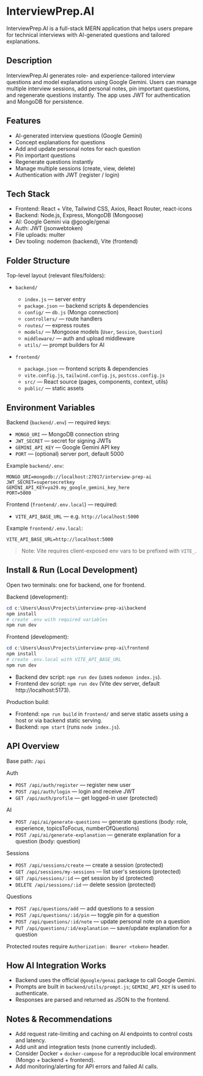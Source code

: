 # InterviewPrep.AI

InterviewPrep.AI is a full-stack MERN application that helps users prepare for technical interviews with AI-generated questions and tailored explanations.

## Description

InterviewPrep.AI generates role- and experience-tailored interview questions and model explanations using Google Gemini. Users can manage multiple interview sessions, add personal notes, pin important questions, and regenerate questions instantly. The app uses JWT for authentication and MongoDB for persistence.

## Features

- AI-generated interview questions (Google Gemini)
- Concept explanations for questions
- Add and update personal notes for each question
- Pin important questions
- Regenerate questions instantly
- Manage multiple sessions (create, view, delete)
- Authentication with JWT (register / login)

## Tech Stack

- Frontend: React + Vite, Tailwind CSS, Axios, React Router, react-icons
- Backend: Node.js, Express, MongoDB (Mongoose)
- AI: Google Gemini via @google/genai
- Auth: JWT (jsonwebtoken)
- File uploads: multer
- Dev tooling: nodemon (backend), Vite (frontend)

## Folder Structure

Top-level layout (relevant files/folders):

- `backend/`
  - `index.js` — server entry
  - `package.json` — backend scripts & dependencies
  - `config/` — `db.js` (Mongo connection)
  - `controllers/` — route handlers
  - `routes/` — express routes
  - `models/` — Mongoose models (`User`, `Session`, `Question`)
  - `middleware/` — auth and upload middleware
  - `utils/` — prompt builders for AI

- `frontend/`
  - `package.json` — frontend scripts & dependencies
  - `vite.config.js`, `tailwind.config.js`, `postcss.config.js`
  - `src/` — React source (pages, components, context, utils)
  - `public/` — static assets

## Environment Variables

Backend (`backend/.env`) — required keys:

- `MONGO_URI` — MongoDB connection string
- `JWT_SECRET` — secret for signing JWTs
- `GEMINI_API_KEY` — Google Gemini API key
- `PORT` — (optional) server port, default 5000

Example `backend/.env`:

```
MONGO_URI=mongodb://localhost:27017/interview-prep-ai
JWT_SECRET=supersecretkey
GEMINI_API_KEY=ya29.my_google_gemini_key_here
PORT=5000
```

Frontend (`frontend/.env.local`) — required:

- `VITE_API_BASE_URL` — e.g. `http://localhost:5000`

Example `frontend/.env.local`:

```
VITE_API_BASE_URL=http://localhost:5000
```

> Note: Vite requires client-exposed env vars to be prefixed with `VITE_`.

## Install & Run (Local Development)

Open two terminals: one for backend, one for frontend.

Backend (development):

```powershell
cd c:\Users\Asus\Projects\interview-prep-ai\backend
npm install
# create .env with required variables
npm run dev
```

Frontend (development):

```powershell
cd c:\Users\Asus\Projects\interview-prep-ai\frontend
npm install
# create .env.local with VITE_API_BASE_URL
npm run dev
```

- Backend dev script: `npm run dev` (uses `nodemon index.js`).
- Frontend dev script: `npm run dev` (Vite dev server, default http://localhost:5173).

Production build:
- Frontend: `npm run build` in `frontend/` and serve static assets using a host or via backend static serving.
- Backend: `npm start` (runs `node index.js`).

## API Overview

Base path: `/api`

Auth
- `POST /api/auth/register` — register new user
- `POST /api/auth/login` — login and receive JWT
- `GET /api/auth/profile` — get logged-in user (protected)

AI
- `POST /api/ai/generate-questions` — generate questions (body: role, experience, topicsToFocus, numberOfQuestions)
- `POST /api/ai/generate-explanation` — generate explanation for a question (body: question)

Sessions
- `POST /api/sessions/create` — create a session (protected)
- `GET /api/sessions/my-sessions` — list user's sessions (protected)
- `GET /api/sessions/:id` — get session by id (protected)
- `DELETE /api/sessions/:id` — delete session (protected)

Questions
- `POST /api/questions/add` — add questions to a session
- `POST /api/questions/:id/pin` — toggle pin for a question
- `POST /api/questions/:id/note` — update personal note on a question
- `PUT /api/questions/:id/explanation` — save/update explanation for a question

Protected routes require `Authorization: Bearer <token>` header.

## How AI Integration Works

- Backend uses the official `@google/genai` package to call Google Gemini.
- Prompts are built in `backend/utils/prompt.js`; `GEMINI_API_KEY` is used to authenticate.
- Responses are parsed and returned as JSON to the frontend.

## Notes & Recommendations

- Add request rate-limiting and caching on AI endpoints to control costs and latency.
- Add unit and integration tests (none currently included).
- Consider Docker + `docker-compose` for a reproducible local environment (Mongo + backend + frontend).
- Add monitoring/alerting for API errors and failed AI calls.
